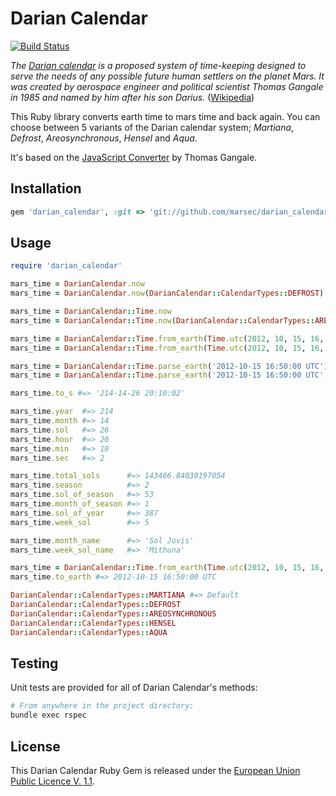 # Darian Calendar

[![Build Status](https://travis-ci.org/marsec/darian_calendar.png)](https://travis-ci.org/marsec/darian_calendar)

_The [Darian calendar] is a proposed system of time-keeping designed to serve the needs of any possible future human settlers on the planet Mars.
It was created by aerospace engineer and political scientist Thomas Gangale in 1985 and named by him after his son Darius._ ([Wikipedia])

This Ruby library converts earth time to mars time and back again. You can choose between 5 variants of the Darian calendar system; _Martiana_, _Defrost_, _Areosynchronous_, _Hensel_ and _Aqua_.

It's based on the [JavaScript Converter] by Thomas Gangale.

[Wikipedia]: http://en.wikipedia.org/wiki/Darian_calendar
[Darian calendar]: http://en.wikipedia.org/wiki/Darian_calendar
[JavaScript Converter]: http://pweb.jps.net/~tgangale/mars/converter/calendar_clock.htm

## Installation

```ruby
gem 'darian_calendar', :git => 'git://github.com/marsec/darian_calendar.git'
```

## Usage

```ruby
require 'darian_calendar'
```

```ruby
mars_time = DarianCalendar.now
mars_time = DarianCalendar.now(DarianCalendar::CalendarTypes::DEFROST)

mars_time = DarianCalendar::Time.now
mars_time = DarianCalendar::Time.now(DarianCalendar::CalendarTypes::AREOSYNCHRONOUS)

mars_time = DarianCalendar::Time.from_earth(Time.utc(2012, 10, 15, 16, 50, 0))
mars_time = DarianCalendar::Time.from_earth(Time.utc(2012, 10, 15, 16, 50, 0), DarianCalendar::CalendarTypes::AQUA)

mars_time = DarianCalendar::Time.parse_earth('2012-10-15 16:50:00 UTC')
mars_time = DarianCalendar::Time.parse_earth('2012-10-15 16:50:00 UTC', DarianCalendar::CalendarTypes::MARTIANA)
```

```ruby
mars_time.to_s #=> '214-14-26 20:10:02'

mars_time.year  #=> 214
mars_time.month #=> 14
mars_time.sol   #=> 26
mars_time.hour  #=> 20
mars_time.min   #=> 10
mars_time.sec   #=> 2

mars_time.total_sols      #=> 143466.84030197054
mars_time.season          #=> 2
mars_time.sol_of_season   #=> 53
mars_time.month_of_season #=> 1
mars_time.sol_of_year     #=> 387
mars_time.week_sol        #=> 5

mars_time.month_name      #=> 'Sol Jovis'
mars_time.week_sol_name   #=> 'Mithuna'
```

```ruby
mars_time = DarianCalendar::Time.from_earth(Time.utc(2012, 10, 15, 16, 50, 0))
mars_time.to_earth #=> 2012-10-15 16:50:00 UTC
```

```ruby
DarianCalendar::CalendarTypes::MARTIANA #=> Default
DarianCalendar::CalendarTypes::DEFROST
DarianCalendar::CalendarTypes::AREOSYNCHRONOUS
DarianCalendar::CalendarTypes::HENSEL
DarianCalendar::CalendarTypes::AQUA
```

## Testing

Unit tests are provided for all of Darian Calendar's methods:

```bash
# From anywhere in the project directory:
bundle exec rspec
```

## License

This Darian Calendar Ruby Gem is released under the [European Union Public Licence V. 1.1](http://opensource.org/licenses/EUPL-1.1).
